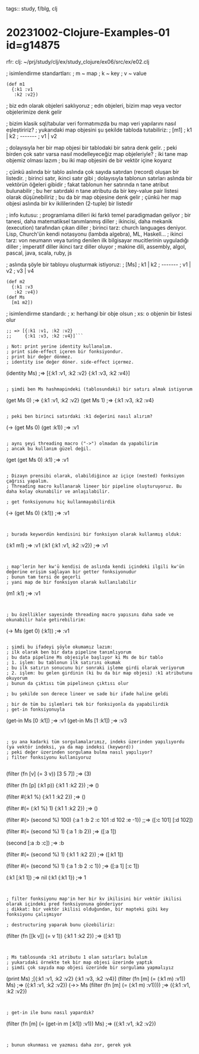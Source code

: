 tags:: study, f/blg, clj

# 20231002-Clojure-Examples-01 id=g14875

rfr: clj: ~/prj/study/clj/ex/study_clojure/ex06/src/ex/e02.clj

; isimlendirme standartları:
; m ~ map
; k ~ key
; v ~ value

```
(def m1
  {:k1 :v1
   :k2 :v2})
```

; biz edn olarak objeleri saklıyoruz
; edn objeleri, bizim map veya vector objelerimize denk gelir

; bizim klasik sql/tabular veri formatımızda bu map veri yapılarını nasıl eşleştiririz?
; yukarıdaki map objesini şu şekilde tabloda tutabiliriz:
; [m1]
; k1 | k2
; -------
; v1 | v2

; dolayısıyla her bir map objesi bir tablodaki bir satıra denk gelir.
; peki birden çok satır varsa nasıl modelleyeceğiz map objeleriyle?
; iki tane map objemiz olması lazım
; bu iki map objesini de bir vektör içine koyarız

; çünkü aslında bir tablo aslında çok sayıda satırdan (record) oluşan bir listedir.
; birinci satır, ikinci satır gibi
; dolayısıyla tablonun satırları aslında bir vektörün öğeleri gibidir
; fakat tablonun her satırında n tane atribut bulunabilir
; bu her satırdaki n tane atributu da bir key-value pair listesi olarak düşünebiliriz
; bu da bir map objesine denk gelir
; çünkü her map objesi aslında bir kv ikililerinden (2-tuple) bir listedir

; info kutusu:
; programlama dilleri iki farklı temel paradigmadan geliyor
; bir tanesi, daha matematiksel tanımlanmış diller
; ikincisi, daha mekanik (execution) tarafından çıkan diller
; birinci tarz: church languages deniyor. Lisp, Church'ün kendi notasyonu (lambda algebra), ML, Haskell...
; ikinci tarz: von neumann veya turing denilen ilk bilgisayar mucitlerinin uyguladığı diller
; imperatif diller ikinci tarz diller oluyor
; makine dili, assembly, algol, pascal, java, scala, ruby, js

; aslında şöyle bir tabloyu oluşturmak istiyoruz:
; [Ms]
; k1 | k2
; -------
; v1 | v2
; v3 | v4

```
(def m2
  {:k1 :v3
   :k2 :v4})
(def Ms
  [m1 m2])
```

; isimlendirme standardı:
; x: herhangi bir obje olsun
; xs: o objenin bir listesi olur

```(print Ms)
;; => [{:k1 :v1, :k2 :v2}
;;     {:k1 :v3, :k2 :v4}]```

; Not: print yerine identity kullanalım.
; print side-effect içeren bir fonksiyondur.
; print bir değer dönmez.
; identity ise değer döner. side-effect içermez.

```
(identity Ms)
;=> [{:k1 :v1, :k2 :v2} {:k1 :v3, :k2 :v4}]
```

; şimdi ben Ms hashmapindeki (tablosundaki) bir satırı almak istiyorum

```
(get Ms 0)
;=> {:k1 :v1, :k2 :v2}
(get Ms 1)
;=> {:k1 :v3, :k2 :v4}
```

; peki ben birinci satırdaki :k1 değerini nasıl alırım?

```
(->
  (get Ms 0)
  (get :k1))
;=> :v1
```

; aynı şeyi threading macro ("->") olmadan da yapabilirim
; ancak bu kullanım güzel değil.

```
(get (get Ms 0) :k1)
;=> :v1
```

; Dizayn prensibi olarak, olabildiğince az içiçe (nested) fonksiyon çağrısı yapalım.
; Threading macro kullanarak lineer bir pipeline oluşturuyoruz. Bu daha kolay okunabilir ve anlaşılabilir.

; get fonksiyonunu hiç kullanmayabilirdik

```
(->
  (get Ms 0)
  (:k1))
;=> :v1
```


; burada keywordün kendisini bir fonksiyon olarak kullanmış olduk:

```
(:k1 m1)
;=> :v1
(:k1 {:k1 :v1, :k2 :v2})
;=> :v1
```


; map'lerin her kw'ü kendisi de aslında kendi içindeki ilgili kw'ün değerine erişim sağlayan bir getter fonksiyonudur
; bunun tam tersi de geçerli
; yani map de bir fonksiyon olarak kullanılabilir

```
(m1 :k1)
;=> :v1
```


; bu özellikler sayesinde threading macro yapısını daha sade ve okunabilir hale getirebilirim:

```
(-> Ms
  (get 0)
  (:k1))
;=> :v1
```

; şimdi bu ifadeyi şöyle okumamız lazım:
; ilk olarak ben bir data pipeline tanımlıyorum
; bu data pipeline Ms objesiyle başlıyor ki Ms de bir tablo
; 1. işlem: bu tablonun ilk satırını okumak
; bu ilk satırın sonucunu bir sonraki işleme girdi olarak veriyorum
; 2. işlem: bu gelen girdinin (ki bu da bir map objesi) :k1 atributunu okuyorum
; bunun da çıktısı tüm pipelineın çıktısı olur

; bu şekilde son derece lineer ve sade bir ifade haline geldi

; bir de tüm bu işlemleri tek bir fonksiyonla da yapabilirdik
; get-in fonksiyonuyla

```
(get-in Ms [0 :k1])
;=> :v1
(get-in Ms [1 :k1])
;=> :v3
```


; şu ana kadarki tüm sorgulamalarımız, indeks üzerinden yapılıyordu (ya vektör indeksi, ya da map indeksi (keyword))
; peki değer üzerinden sorgulama bulma nasıl yapılıyor?
; filter fonksiyonu kullanıyoruz


```
(filter
  (fn [v] (= 3 v))
  [3 5 7])
;=> (3)

(filter
  (fn [p] (:k1 p))
  {:k1 1 :k2 2})
;=> ()

(filter
  #(:k1 %)
  {:k1 1 :k2 2})
;=> ()

(filter
  #(= (:k1 %) 1)
  {:k1 1 :k2 2})
;=> ()

(filter #(> (second %) 100)
  {:a 1
   :b 2
   :c 101
   :d 102
   :e -1})
;;=> ([:c 101] [:d 102])

(filter #(= (second %) 1)
  {:a 1
   :b 2})
;=> ([:a 1])

(second [:a :b :c])
;=> :b

(filter
  #(= (second %) 1)
  {:k1 1 :k2 2})
;=> ([:k1 1])

(filter #(= (second %) 1)
  {:a 1
   :b 2
   :c 1})
;=> ([:a 1] [:c 1])

(:k1 [:k1 1])
;=> nil
(:k1 {:k1 1})
;=> 1
```


; filter fonksiyonu map'in her bir kv ikilisini bir vektör ikilisi olarak içindeki pred fonksiyonuna gönderiyor
; dikkat: bir vektör ikilisi olduğundan, bir mapteki gibi key fonksiyonu çalışmıyor

; destructuring yaparak bunu çözebiliriz:

```
(filter
  (fn [[k v]] (= v 1))
  {:k1 1 :k2 2})
;=> ([:k1 1])
```


; Ms tablosunda :k1 atributu 1 olan satırları bulalım
; yukarıdaki örnekte tek bir map objesi üzerinde yaptık
; şimdi çok sayıda map objesi üzerinde bir sorgulama yapmalıyız

```
(print Ms)
;[{:k1 :v1, :k2 :v2} {:k1 :v3, :k2 :v4}]
(filter
  (fn [m] (= (:k1 m) :v1))
  Ms)
;=> ({:k1 :v1, :k2 :v2})
(->> Ms
  (filter
    (fn [m] (= (:k1 m) :v1))))
;=> ({:k1 :v1, :k2 :v2})
```


; get-in ile bunu nasıl yapardık?

```
(filter
  (fn [m] (= (get-in m [:k1]) :v1))
  Ms)
;=> ({:k1 :v1, :k2 :v2})
```


; bunun okunması ve yazması daha zor, gerek yok

